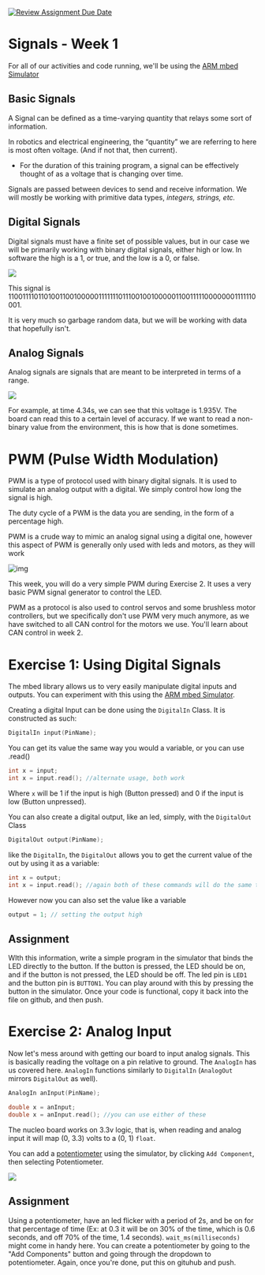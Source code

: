 [![Review Assignment Due Date](https://classroom.github.com/assets/deadline-readme-button-22041afd0340ce965d47ae6ef1cefeee28c7c493a6346c4f15d667ab976d596c.svg)](https://classroom.github.com/a/Gw5BpioW)
# Signals - Week 1

For all of our activities and code running, we'll be using the [ARM mbed Simulator](http://195.130.59.221/)

## Basic Signals

A Signal can be defined as a time-varying quantity that relays some sort of
information.

In robotics and electrical engineering, the “quantity” we are referring to here is most often voltage. (And if not that, then current).

* For the duration of this training program, a signal can be effectively thought of as a voltage that is changing over time.

Signals are passed between devices to send and receive information. We will mostly be working with primitive data types, *integers, strings, etc.*

## Digital Signals

Digital signals must have a finite set of possible values, but in our case we will be primarily working with binary digital signals, either high or low. In software the high is a 1, or true, and the low is a 0, or false.

![](assets/week1_1.png)

This signal is 1100111101101001100100000111111101110010010000011001111100000001111110001.

It is very much so garbage random data, but we will be working with data that hopefully isn't.

## Analog Signals

Analog signals are signals that are meant to be interpreted in terms of a range.

![](assets/week1_2.png)

For example, at time 4.34s, we can see that this voltage is 1.935V. The board can read this to a certain level of accuracy. If we want to read a non-binary value from the environment, this is how that is done sometimes.

# PWM (Pulse Width Modulation)

PWM is a type of protocol used with binary digital signals. It is used to simulate an analog output with a digital. We simply control how long the signal is high.

The duty cycle of a PWM is the data you are sending, in the form of a percentage high.

PWM is a crude way to mimic an analog signal using a digital one, however this aspect of PWM is generally only used with leds and motors, as they will work

![img](assets/week2_1.png)

This week, you will do a very simple PWM during Exercise 2. It uses a very basic PWM signal generator to control the LED. 

PWM as a protocol is also used to control servos and some brushless motor controllers, but we specifically don't use PWM very much anymore, as we have switched to all CAN control for the motors we use. You'll learn about CAN control in week 2.

# Exercise 1: Using Digital Signals

The mbed library allows us to very easily manipulate digital inputs and outputs. You can experiment with this using the [ARM mbed Simulator](http://195.130.59.221/).

Creating a digital Input can be done using the `DigitalIn` Class. It is constructed as such:

```cpp
DigitalIn input(PinName);
```

You can get its value the same way you would a variable, or you can use .read()

```cpp
int x = input; 
int x = input.read(); //alternate usage, both work
```

Where `x` will be 1 if the input is high (Button pressed) and 0 if the input is low (Button unpressed).

You can also create a digital output, like an led, simply, with the `DigitalOut` Class

```cpp
DigitalOut output(PinName);
```

like the `DigitalIn`, the `DigitalOut` allows you to get the current value of the out by using it as a variable:

```cpp
int x = output;
int x = input.read(); //again both of these commands will do the same thing
```

However now you can also set the value like a variable

```cpp
output = 1; // setting the output high
```

## Assignment

WIth this information, write a simple program in the simulator that binds the LED directly to the button. If the button is pressed, the LED should be on, and if the button is not pressed, the LED should be off. The led pin is `LED1` and the button pin is `BUTTON1`. You can play around with this by pressing the button in the simulator. Once your code is functional, copy it back into the file on github, and then push.

# Exercise 2: Analog Input

Now let's mess around with getting our board to input analog signals. This is basically reading the voltage on a pin relative to ground. The `AnalogIn` has us covered here. `AnalogIn` functions similarly to `DigitalIn` (`AnalogOut` mirrors `DigitalOut` as well).

```cpp
AnalogIn anInput(PinName);

double x = anInput;
double x = anInput.read(); //you can use either of these
```

The nucleo board works on 3.3v logic, that is, when reading and analog input it will map (0, 3.3) volts to a (0, 1) `float`.

You can add a [potentiometer](https://randomnerdtutorials.com/electronics-basics-how-a-potentiometer-works/) using the simulator, by clicking `Add Component`, then selecting Potentiometer.

![](assets/week1_3.png)

## Assignment

Using a potentiometer, have an led flicker with a period of 2s, and be on for that percentage of time (Ex: at 0.3 it will be on 30% of the time, which is 0.6 seconds, and off 70% of the time, 1.4 seconds). `wait_ms(milliseconds)` might come in handy here. You can create a potentiometer by going to the "Add Components" button and going through the dropdown to potentiometer.
Again, once you're done, put this on gituhub and push.

